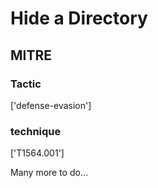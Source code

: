 # Hide a Directory

## MITRE

### Tactic
['defense-evasion']

### technique
['T1564.001']

Many more to do...
